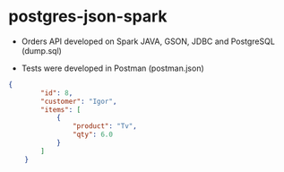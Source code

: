# postgres-json-spark

* Orders API developed on Spark JAVA, GSON, JDBC and PostgreSQL (dump.sql)

* Tests were developed in Postman (postman.json)

```json
{
        "id": 8,
        "customer": "Igor",
        "items": [
            {
                "product": "Tv",
                "qty": 6.0
            }
        ]
    }
 ```
<!--
## Mustache templates

* Create _resources_ folder in _TesteJSON/src/main/_
* Create _templates_ folder inside _resources_
* Create _public_ folder inside _resources_
-->
